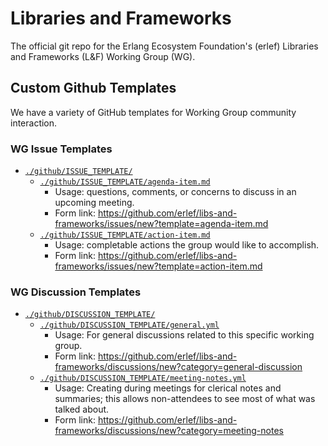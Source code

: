 # Libraries and Frameworks

The official git repo for the Erlang Ecosystem Foundation's (erlef) Libraries and Frameworks (L&F) Working Group (WG).

## Custom Github Templates

We have a variety of GitHub templates for Working Group community interaction.

### WG Issue Templates

- [`./github/ISSUE_TEMPLATE/`](./github/ISSUE_TEMPLATE/)
  - [`./github/ISSUE_TEMPLATE/agenda-item.md`](./github/ISSUE_TEMPLATE/agenda-item.md)
    - Usage: questions, comments, or concerns to discuss in an upcoming meeting.
    - Form link: https://github.com/erlef/libs-and-frameworks/issues/new?template=agenda-item.md
  - [`./github/ISSUE_TEMPLATE/action-item.md`](./github/ISSUE_TEMPLATE/action-item.md)
    - Usage: completable actions the group would like to accomplish.
    - Form link: https://github.com/erlef/libs-and-frameworks/issues/new?template=action-item.md

### WG Discussion Templates

- [`./github/DISCUSSION_TEMPLATE/`](./github/DISCUSSION_TEMPLATE/)
  - [`./github/DISCUSSION_TEMPLATE/general.yml`](./github/DISCUSSION_TEMPLATE/general.yml)
    - Usage: For general discussions related to this specific working group.
    - Form link: https://github.com/erlef/libs-and-frameworks/discussions/new?category=general-discussion
  - [`./github/DISCUSSION_TEMPLATE/meeting-notes.yml`](./github/DISCUSSION_TEMPLATE/meeting-notes.yml)
    - Usage: Creating during meetings for clerical notes and summaries; this allows non-attendees to see most of what was talked about.
    - Form link: https://github.com/erlef/libs-and-frameworks/discussions/new?category=meeting-notes
